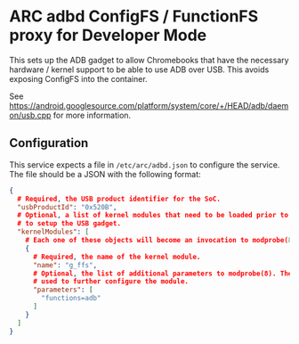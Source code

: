 # ARC adbd ConfigFS / FunctionFS proxy for Developer Mode

This sets up the ADB gadget to allow Chromebooks that have the necessary
hardware / kernel support to be able to use ADB over USB. This avoids exposing
ConfigFS into the container.

See
https://android.googlesource.com/platform/system/core/+/HEAD/adb/daemon/usb.cpp
for more information.

## Configuration

This service expects a file in `/etc/arc/adbd.json` to configure the service.
The file should be a JSON with the following format:

```json
{
  # Required, the USB product identifier for the SoC.
  "usbProductId": "0x520B",
  # Optional, a list of kernel modules that need to be loaded prior to starting
  # to setup the USB gadget.
  "kernelModules": [
    # Each one of these objects will become an invocation to modprobe(8).
    {
      # Required, the name of the kernel module.
      "name": "g_ffs",
      # Optional, the list of additional parameters to modprobe(8). These can be
      # used to further configure the module.
      "parameters": [
        "functions=adb"
      ]
    }
  ]
}
```
